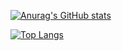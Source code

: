 
  
[![Anurag's GitHub stats](https://github-readme-stats.vercel.app/api?username=hasangwon&show_icons=true&count_private=true)](https://github.com/anuraghazra/github-readme-stats)
  
  

  
[![Top Langs](https://github-readme-stats.vercel.app/api/top-langs/?username=hasangwon&layout=compact)](https://github.com/anuraghazra/github-readme-stats)
  

